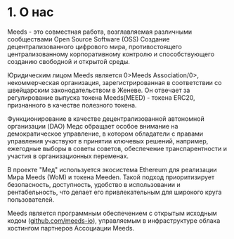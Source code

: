 
# 1. О нас

Meeds - это совместная работа, возглавляемая различными сообществами Open Source Software (OSS) Создание децентрализованного цифрового мира, противостоящего централизованному корпоративному контролю и способствующего созданию свободной и открытой среды.

Юридическим лицом Meeds является 0>Meeds Association/0>, некоммерческая организация, зарегистрированная в соответствии со швейцарским законодательством в Женеве. Он отвечает за регулирование выпуска токена Meeds(MEED) - токена ERC20, признанного в качестве полезного токена.

Функционирование в качестве децентрализованной автономной организации (DAO) Медс обращает особое внимание на демократическое управление, в котором обладатели с правами управления участвуют в принятии ключевых решений, например, ежегодные выборы в советы советов, обеспечение транспарентности и участия в организационных переменах.

В проекте "Мед" используется экосистема Ethereum для реализации Мира Meeds (WoM) и токена Meeden. Такой подход приоритизирует безопасность, доступность, удобство в использовании и рентабельность, что делает его привлекательным для широкого круга пользователей.

Meeds является программным обеспечением с открытым исходным кодом ([github.com/meeds-io](https://github.com/meeds-io)), управляемым в инфраструктуре облака хостингом партнеров Ассоциации Meeds.